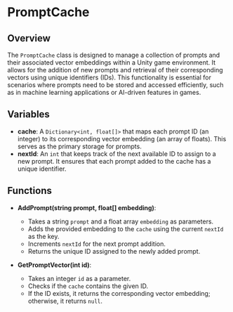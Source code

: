 # PromptCache

## Overview
The `PromptCache` class is designed to manage a collection of prompts and their associated vector embeddings within a Unity game environment. It allows for the addition of new prompts and retrieval of their corresponding vectors using unique identifiers (IDs). This functionality is essential for scenarios where prompts need to be stored and accessed efficiently, such as in machine learning applications or AI-driven features in games.

## Variables
- **cache**: A `Dictionary<int, float[]>` that maps each prompt ID (an integer) to its corresponding vector embedding (an array of floats). This serves as the primary storage for prompts.
- **nextId**: An `int` that keeps track of the next available ID to assign to a new prompt. It ensures that each prompt added to the cache has a unique identifier.

## Functions
- **AddPrompt(string prompt, float[] embedding)**: 
  - Takes a string `prompt` and a float array `embedding` as parameters.
  - Adds the provided embedding to the `cache` using the current `nextId` as the key.
  - Increments `nextId` for the next prompt addition.
  - Returns the unique ID assigned to the newly added prompt.
  
- **GetPromptVector(int id)**: 
  - Takes an integer `id` as a parameter.
  - Checks if the `cache` contains the given ID.
  - If the ID exists, it returns the corresponding vector embedding; otherwise, it returns `null`.